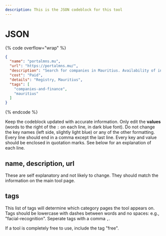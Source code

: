 ```yaml
---
description: This is the JSON codeblock for this tool
---
```


# JSON

{% code overflow="wrap" %}
```json
{
  "name": "portalmns.mu",
  "url": "https://portalmns.mu/",
  "description": "Search for companies in Mauritius. Availability of information varies.",
  "cost": "Paid",
  "details": "Registry, Mauritius",
  "tags": [
    "companies-and-finance",
    "mauritius"
  ]
}
```
{% endcode %}

Keep the codeblock updated with accurate information. Only edit the **values** (words to the right of the `:` on each line, in dark blue font). Do not change the key names (left side, slightly light blue) or any of the other formatting. Every line should end in a comma except the last line. Every key and value should be enclosed in quotation marks. See below for an explanation of each line.&#x20;

## name, description, url

These are self explanatory and not likely to change. They should match the information on the main tool page.

## tags

This list of tags will determine which category pages the tool appears on. Tags should be lowercase with dashes between words and no spaces: e.g., "facial-recognition". Seperate tags with a comma `,`.

If a tool is completely free to use, include the tag "free".

